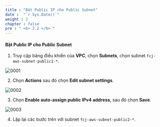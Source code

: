 ```yaml
---
title : "Bật Public IP cho Public Subnet"
date :  "`r Sys.Date()`" 
weight : 2
chapter : false
pre : " <b> 2.2 </b> "
---
```


#### Bật Public IP cho Public Subnet

1. Truy cập bảng điều khiển của **VPC**, chọn **Subnets**, chọn subnet ```fcj-aws-subnet-public1-*```.

![0001](/images/2-ElasticBeanstalk/2.2-EnablePublicIp/0001.svg)

2. Chọn **Actions** sau đó chọn **Edit subnet settings**.

![0002](/images/2-ElasticBeanstalk/2.2-EnablePublicIp/0002.svg)

3. Chọn **Enable auto-assign public IPv4 address**, sau đó chọn **Save**.

![0003](/images/2-ElasticBeanstalk/2.2-EnablePublicIp/0003.svg)

4. Lặp lại các bước trên với subnet ```fcj-aws-subnet-public2-*```.
